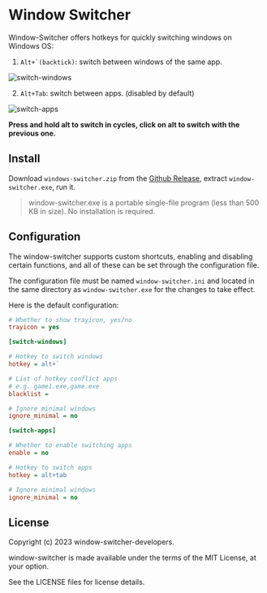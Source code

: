 # Window Switcher

Window-Switcher offers hotkeys for quickly switching windows on Windows OS:

1. ```Alt+`(backtick)```: switch between windows of the same app.

![switch-windows](https://github.com/sigoden/window-switcher/assets/4012553/06d387ce-31fd-450b-adf3-01bfcfc4bce3)

2. ```Alt+Tab```: switch between apps. (disabled by default)

![switch-apps](https://github.com/sigoden/window-switcher/assets/4012553/0c74a7ca-3a48-4458-8d2d-b40dc041f067)

**Press and hold alt to switch in cycles, click on alt to switch with the previous one.**

## Install

 Download `windows-switcher.zip` from the [Github Release](https://github.com/sigoden/windows-switcher/releases), extract `window-switcher.exe`, run it. 
> window-switcher.exe is a portable single-file program (less than 500 KB in size). No installation is required.


## Configuration

The window-switcher supports custom shortcuts, enabling and disabling certain functions, and all of these can be set through the configuration file.

The configuration file must be named `window-switcher.ini` and located in the same directory as `window-switcher.exe` for the changes to take effect.  

Here is the default configuration:

```ini
# Whether to show trayicon, yes/no
trayicon = yes 

[switch-windows]

# Hotkey to switch windows
hotkey = alt+`

# List of hotkey conflict apps
# e.g. game1.exe,game.exe
blacklist =

# Ignore minimal windows
ignore_minimal = no

[switch-apps]

# Whether to enable switching apps
enable = no 

# Hotkey to switch apps
hotkey = alt+tab

# Ignore minimal windows
ignore_minimal = no
```

## License

Copyright (c) 2023 window-switcher-developers.

window-switcher is made available under the terms of the MIT License, at your option.

See the LICENSE files for license details.